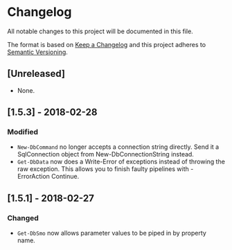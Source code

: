 # Changelog
All notable changes to this project will be documented in this file.

The format is based on [Keep a Changelog](http://keepachangelog.com/en/1.0.0/)
and this project adheres to [Semantic Versioning](http://semver.org/spec/v2.0.0.html).

## [Unreleased]
- None.

## [1.5.3] - 2018-02-28
### Modified
- `New-DbCommand` no longer accepts a connection string directly. Send it a
SqlConnection object from New-DbConnectionString instead.
- `Get-DbData` now does a Write-Error of exceptions instead of throwing the
raw exception. This allows you to finish faulty pipelines with -ErrorAction
Continue.

## [1.5.1] - 2018-02-27
### Changed
- `Get-DbSmo` now allows parameter values to be piped in by property name.

